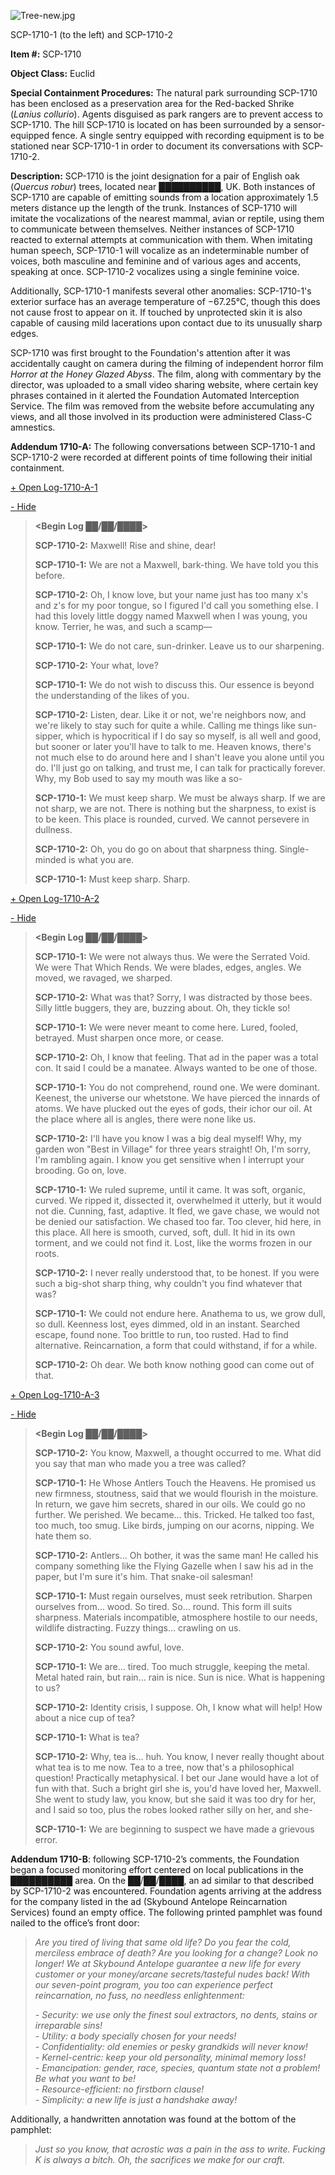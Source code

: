![Tree-new.jpg](http://scp-wiki.wdfiles.com/local--files/scp-1710/Tree-new.jpg)

SCP-1710-1 (to the left) and SCP-1710-2

**Item #:** SCP-1710

**Object Class:** Euclid

**Special Containment Procedures:** The natural park surrounding SCP-1710 has been enclosed as a preservation area for the Red-backed Shrike (_Lanius collurio_). Agents disguised as park rangers are to prevent access to SCP-1710. The hill SCP-1710 is located on has been surrounded by a sensor-equipped fence. A single sentry equipped with recording equipment is to be stationed near SCP-1710-1 in order to document its conversations with SCP-1710-2.

**Description:** SCP-1710 is the joint designation for a pair of English oak (_Quercus robur_) trees, located near ██████████, UK. Both instances of SCP-1710 are capable of emitting sounds from a location approximately 1.5 meters distance up the length of the trunk. Instances of SCP-1710 will imitate the vocalizations of the nearest mammal, avian or reptile, using them to communicate between themselves. Neither instances of SCP-1710 reacted to external attempts at communication with them. When imitating human speech, SCP-1710-1 will vocalize as an indeterminable number of voices, both masculine and feminine and of various ages and accents, speaking at once. SCP-1710-2 vocalizes using a single feminine voice.

Additionally, SCP-1710-1 manifests several other anomalies: SCP-1710-1's exterior surface has an average temperature of −67.25°C, though this does not cause frost to appear on it. If touched by unprotected skin it is also capable of causing mild lacerations upon contact due to its unusually sharp edges.

SCP-1710 was first brought to the Foundation's attention after it was accidentally caught on camera during the filming of independent horror film _Horror at the Honey Glazed Abyss_. The film, along with commentary by the director, was uploaded to a small video sharing website, where certain key phrases contained in it alerted the Foundation Automated Interception Service. The film was removed from the website before accumulating any views, and all those involved in its production were administered Class-C amnestics.

**Addendum 1710-A:** The following conversations between SCP-1710-1 and SCP-1710-2 were recorded at different points of time following their initial containment.

[+ Open Log-1710-A-1](javascript:;) 

[\- Hide](javascript:;)

> **<Begin Log ██/██/████>**  
>   
> **SCP-1710-2:** Maxwell! Rise and shine, dear!  
>   
> **SCP-1710-1:** We are not a Maxwell, bark-thing. We have told you this before.  
>   
> **SCP-1710-2:** Oh, I know love, but your name just has too many x's and z's for my poor tongue, so I figured I'd call you something else. I had this lovely little doggy named Maxwell when I was young, you know. Terrier, he was, and such a scamp—  
>   
> **SCP-1710-1:** We do not care, sun-drinker. Leave us to our sharpening.  
>   
> **SCP-1710-2:** Your what, love?  
>   
> **SCP-1710-1:** We do not wish to discuss this. Our essence is beyond the understanding of the likes of you.  
>   
> **SCP-1710-2:** Listen, dear. Like it or not, we're neighbors now, and we're likely to stay such for quite a while. Calling me things like sun-sipper, which is hypocritical if I do say so myself, is all well and good, but sooner or later you'll have to talk to me. Heaven knows, there's not much else to do around here and I shan't leave you alone until you do. I'll just go on talking, and trust me, I can talk for practically forever. Why, my Bob used to say my mouth was like a so-  
>   
> **SCP-1710-1:** We must keep sharp. We must be always sharp. If we are not sharp, we are not. There is nothing but the sharpness, to exist is to be keen. This place is rounded, curved. We cannot persevere in dullness.  
>   
> **SCP-1710-2:** Oh, you do go on about that sharpness thing. Single-minded is what you are.  
>   
> **SCP-1710-1:** Must keep sharp. Sharp.  
>   
> **<End Log>**

[+ Open Log-1710-A-2](javascript:;)

[\- Hide](javascript:;)

> **<Begin Log ██/██/████>**  
>   
> **SCP-1710-1:** We were not always thus. We were the Serrated Void. We were That Which Rends. We were blades, edges, angles. We moved, we ravaged, we sharped.  
>   
> **SCP-1710-2:** What was that? Sorry, I was distracted by those bees. Silly little buggers, they are, buzzing about. Oh, they tickle so!  
>   
> **SCP-1710-1:** We were never meant to come here. Lured, fooled, betrayed. Must sharpen once more, or cease.  
>   
> **SCP-1710-2:** Oh, I know that feeling. That ad in the paper was a total con. It said I could be a manatee. Always wanted to be one of those.  
>   
> **SCP-1710-1:** You do not comprehend, round one. We were dominant. Keenest, the universe our whetstone. We have pierced the innards of atoms. We have plucked out the eyes of gods, their ichor our oil. At the place where all is angles, there were none like us.  
>   
> **SCP-1710-2:** I'll have you know I was a big deal myself! Why, my garden won "Best in Village" for three years straight! Oh, I'm sorry, I'm rambling again. I know you get sensitive when I interrupt your brooding. Go on, love.  
>   
> **SCP-1710-1:** We ruled supreme, until it came. It was soft, organic, curved. We ripped it, dissected it, overwhelmed it utterly, but it would not die. Cunning, fast, adaptive. It fled, we gave chase, we would not be denied our satisfaction. We chased too far. Too clever, hid here, in this place. All here is smooth, curved, soft, dull. It hid in its own torment, and we could not find it. Lost, like the worms frozen in our roots.  
>   
> **SCP-1710-2:** I never really understood that, to be honest. If you were such a big-shot sharp thing, why couldn't you find whatever that was?  
>   
> **SCP-1710-1:** We could not endure here. Anathema to us, we grow dull, so dull. Keenness lost, eyes dimmed, old in an instant. Searched escape, found none. Too brittle to run, too rusted. Had to find alternative. Reincarnation, a form that could withstand, if for a while.  
>   
> **SCP-1710-2:** Oh dear. We both know nothing good can come out of that.  
>   
> **<End Log>**

[+ Open Log-1710-A-3](javascript:;)

[\- Hide](javascript:;)

> **<Begin Log ██/██/████>**  
>   
> **SCP-1710-2:** You know, Maxwell, a thought occurred to me. What did you say that man who made you a tree was called?  
>   
> **SCP-1710-1:** He Whose Antlers Touch the Heavens. He promised us new firmness, stoutness, said that we would flourish in the moisture. In return, we gave him secrets, shared in our oils. We could go no further. We perished. We became… this. Tricked. He talked too fast, too much, too smug. Like birds, jumping on our acorns, nipping. We hate them so.  
>   
> **SCP-1710-2:** Antlers… Oh bother, it was the same man! He called his company something like the Flying Gazelle when I saw his ad in the paper, but I'm sure it's him. That snake-oil salesman!  
>   
> **SCP-1710-1:** Must regain ourselves, must seek retribution. Sharpen ourselves from… wood. So tired. So… round. This form ill suits sharpness. Materials incompatible, atmosphere hostile to our needs, wildlife distracting. Fuzzy things… crawling on us.  
>   
> **SCP-1710-2:** You sound awful, love.  
>   
> **SCP-1710-1:** We are… tired. Too much struggle, keeping the metal. Metal hated rain, but rain… rain is nice. Sun is nice. What is happening to us?  
>   
> **SCP-1710-2:** Identity crisis, I suppose. Oh, I know what will help! How about a nice cup of tea?  
>   
> **SCP-1710-1:** What is tea?  
>   
> **SCP-1710-2:** Why, tea is… huh. You know, I never really thought about what tea is to me now. Tea to a tree, now that's a philosophical question! Practically metaphysical. I bet our Jane would have a lot of fun with that. Such a bright girl she is, you'd have loved her, Maxwell. She went to study law, you know, but she said it was too dry for her, and I said so too, plus the robes looked rather silly on her, and she-  
>   
> **SCP-1710-1:** We are beginning to suspect we have made a grievous error.  
>   
> **<End Log>**

**Addendum 1710-B**: following SCP-1710-2’s comments, the Foundation began a focused monitoring effort centered on local publications in the ██████████ area. On the ██/██/████, an ad similar to that described by SCP-1710-2 was encountered. Foundation agents arriving at the address for the company listed in the ad (Skybound Antelope Reincarnation Services) found an empty office. The following printed pamphlet was found nailed to the office’s front door:

> _Are you tired of living that same old life? Do you fear the cold, merciless embrace of death? Are you looking for a change? Look no longer! We at Skybound Antelope guarantee a new life for every customer or your money/arcane secrets/tasteful nudes back! With our seven-point program, you too can experience perfect reincarnation, no fuss, no needless enlightenment:_
> 
> _\- Security: we use only the finest soul extractors, no dents, stains or irreparable sins!_  
> _\- Utility: a body specially chosen for your needs!_  
> _\- Confidentiality: old enemies or pesky grandkids will never know!_  
> _\- Kernel-centric: keep your old personality, minimal memory loss!_  
> _\- Emancipation: gender, race, species, quantum state not a problem! Be what you want to be!_  
> _\- Resource-efficient: no firstborn clause!_  
> _\- Simplicity: a new life is just a handshake away!_

Additionally, a handwritten annotation was found at the bottom of the pamphlet:

> _Just so you know, that acrostic was a pain in the ass to write. Fucking K is always a bitch. Oh, the sacrifices we make for our craft._